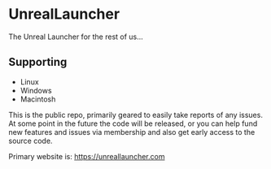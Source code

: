 # UnrealLauncher
The Unreal Launcher for the rest of us...

## Supporting
- Linux
- Windows
- Macintosh

This is the public repo, primarily geared to easily take reports of any issues.   
At some point in the future the code will be released, or you can help fund new features and issues via membership and also get early access to the source code.

Primary website is: https://unreallauncher.com
